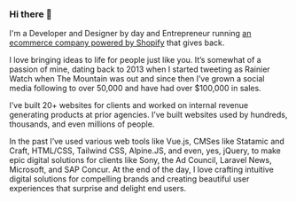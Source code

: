 ### Hi there 👋

I'm a Developer and Designer by day and Entrepreneur running [an ecommerce company powered by Shopify](https://shop.rainierwatch.com/) that gives back.

I love bringing ideas to life for people just like you. It’s somewhat of a passion of mine, dating back to 2013 when I started tweeting as Rainier Watch when The Mountain was out and since then I’ve grown a social media following to over 50,000 and have had over $100,000 in sales.

I’ve built 20+ websites for clients and worked on internal revenue generating products at prior agencies. I’ve built websites used by hundreds, thousands, and even millions of people.

In the past I’ve used various web tools like Vue.js, CMSes like Statamic and Craft, HTML/CSS, Tailwind CSS, Alpine.JS, and even, yes, jQuery, to make epic digital solutions for clients like Sony, the Ad Council, Laravel News, Microsoft, and SAP Concur. At the end of the day, I love crafting intuitive digital solutions for compelling brands and creating beautiful user experiences that surprise and delight end users. 

<!--
**austriker27/austriker27** is a ✨ _special_ ✨ repository because its `README.md` (this file) appears on your GitHub profile.

Here are some ideas to get you started:

- 🔭 I’m currently working on ...
- 🌱 I’m currently learning ...
- 👯 I’m looking to collaborate on ...
- 🤔 I’m looking for help with ...
- 💬 Ask me about ...
- 📫 How to reach me: ...
- 😄 Pronouns: ...
- ⚡ Fun fact: ...
-->
